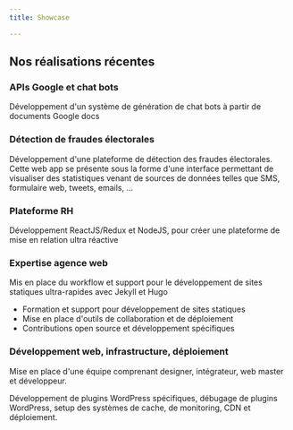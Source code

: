 ```yaml
---
title: Showcase

---
```

## Nos réalisations récentes

### APIs Google et chat bots

Développement d'un système de génération de chat bots à partir de documents Google docs

### Détection de fraudes électorales

Développement d'une plateforme de détection des fraudes électorales. Cette web app se présente sous la forme d'une interface permettant de visualiser des statistiques venant de sources de données telles que SMS, formulaire web, tweets, emails, ...

### Plateforme RH

Développement ReactJS/Redux et NodeJS, pour créer une plateforme de mise en relation ultra réactive

### Expertise agence web

Mis en place du workflow et support pour le développement de sites statiques ultra-rapides avec Jekyll et Hugo

* Formation et support pour développement de sites statiques
* Mise en place d'outils de collaboration et de déploiement
* Contributions open source et développement spécifiques

### Développement web, infrastructure, déploiement

Mise en place d'une équipe comprenant designer, intégrateur, web master et développeur. 

Développement de plugins WordPress spécifiques, débugage de plugins WordPress, setup des systèmes de cache, de monitoring, CDN et déploiement.

